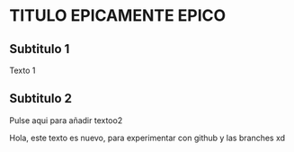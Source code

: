 # TITULO EPICAMENTE EPICO

## Subtitulo 1
Texto 1

## Subtitulo 2
Pulse aqui para añadir textoo2

Hola, este texto es nuevo, para experimentar con github y las branches xd
